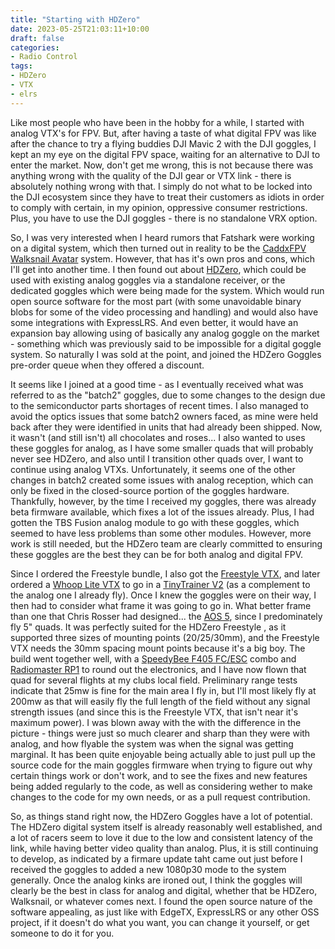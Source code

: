 ```yaml
---
title: "Starting with HDZero"
date: 2023-05-25T21:03:11+10:00
draft: false
categories:
- Radio Control
tags:
- HDZero
- VTX
- elrs
---
```


Like most people who have been in the hobby for a while, I started with analog VTX's for FPV. But, after having a taste of what digital FPV was like after the chance to try a flying buddies DJI Mavic 2 with the DJI goggles, I kept an my eye on the digital FPV space, waiting for an alternative to DJI to enter the market. Now, don't get me wrong, this is not because there was anything wrong with the quality of the DJI gear or VTX link - there is absolutely nothing wrong with that. I simply do not what to be locked into the DJI ecosystem since they have to treat their customers as idiots in order to comply with certain, in my opinion, oppressive consumer restrictions. Plus, you have to use the DJI goggles - there is no standalone VRX option.

So, I was very interested when I heard rumors that Fatshark were working on a digital system, which then turned out in reality to be the [CaddxFPV Walksnail Avatar](https://caddxfpv.com/collections/walksnail-avatar-system) system. However, that has it's own pros and cons, which I'll get into another time. I then found out about [HDZero](https://www.hd-zero.com/), which could be used with existing analog goggles via a standalone receiver, or the dedicated goggles which were being made for the system. Which would run open source software for the most part (with some unavoidable binary blobs for some of the video processing and handling) and would also have some integrations with ExpressLRS. And even better, it would have an expansion bay allowing using of basically any analog goggle on the market - something which was previously said to be impossible for a digital goggle system. So naturally I was sold at the point, and joined the HDZero Goggles pre-order queue when they offered a discount.

It seems like I joined at a good time - as I eventually received what was referred to as the "batch2" goggles, due to some changes to the design due to the semiconductor parts shortages of recent times. I also managed to avoid the optics issues that some batch2 owners faced, as mine were held back after they were identified in units that had already been shipped. Now, it wasn't (and still isn't) all chocolates and roses... I also wanted to uses these goggles for analog, as I have some smaller quads that will probably never see HDZero, and also until I transition other quads over, I want to continue using analog VTXs. Unfortunately, it seems one of the other changes in batch2 created some issues with analog reception, which can only be fixed in the closed-source portion of the goggles hardware. Thankfully, however, by the time I received my goggles, there was already beta firmware available, which fixes a lot of the issues already. Plus, I had gotten the TBS Fusion analog module to go with these goggles, which seemed to have less problems than some other modules. However, more work is still needed, but the HDZero team are clearly committed to ensuring these goggles are the best they can be for both analog and digital FPV.

Since I ordered the Freestyle bundle, I also got the [Freestyle VTX](https://www.hd-zero.com/product-page/hdzero-freestyle), and later ordered a [Whoop Lite VTX](https://www.hd-zero.com/product-page/hdzero-whoop-lite-vtx) to go in a [TinyTrainer V2](https://flyfive33.com/tiny-trainer-v2-beauty-page/) (as a complement to the analog one I already fly). Once I knew the goggles were on their way, I then had to consider what frame it was going to go in. What better frame than one that Chris Rosser had designed... the [AOS 5](https://www.aos-rc.com/aos-5-v2), since I predominately fly 5" quads. It was perfectly suited for the HDZero Freestyle , as it supported three sizes of mounting points (20/25/30mm), and the Freestyle VTX needs the 30mm spacing mount points because it's a big boy. The build went together well, with a [SpeedyBee F405 FC/ESC](https://www.speedybee.com/speedybee-f405-v3-bls-50a-30x30-fc-esc-stack/) combo and [Radiomaster RP1](https://www.radiomasterrc.com/products/rp1-expresslrs-2-4ghz-nano-receiver) to round out the electronics, and I have now flown that quad for several flights at my clubs local field. Preliminary range tests indicate that 25mw is fine for the main area I fly in, but I'll most likely fly at 200mw as that will easily fly the full length of the field without any signal strength issues (and since this is the Freestyle VTX, that isn't near it's maximum power). I was blown away with the with the difference in the picture - things were just so much clearer and sharp than they were with analog, and how flyable the system was when the signal was getting marginal. It has been quite enjoyable being actually able to just pull up the source code for the main goggles firmware when trying to figure out why certain things work or don't work, and to see the fixes and new features being added regularly to the code, as well as considering wether to make changes to the code for my own needs, or as a pull request contribution.

So, as things stand right now, the HDZero Goggles have a lot of potential. The HDZero digital system itself is already reasonably well established, and a lot of racers seem to love it due to the low and consistent latency of the link, while having better video quality than analog. Plus, it is still continuing to develop, as indicated by a firmare update taht came out just before I received the goggles to added a new 1080p30 mode to the system generally. Once the analog kinks are ironed out, I think the goggles will clearly be the best in class for analog and digital, whether that be HDZero, Walksnail, or whatever comes next. I found the open source nature of the software appealing, as just like with EdgeTX, ExpressLRS or any other OSS project, if it doesn't do what you want, you can change it yourself, or get someone to do it for you. 
